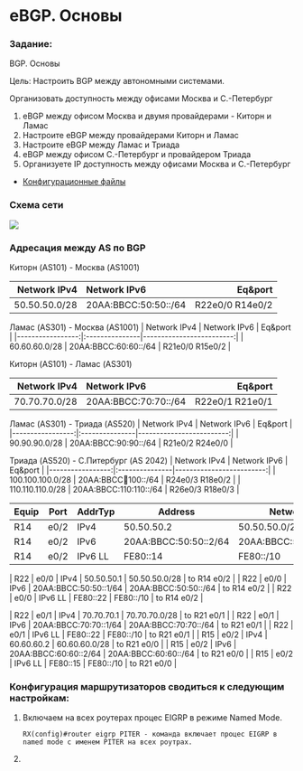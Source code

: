 #  eBGP. Основы

###  Задание:

BGP. Основы

Цель: Настроить BGP между автономными системами.

Организовать доступность между офисами Москва и С.-Петербург

1. eBGP между офисом Москва и двумя провайдерами - Киторн и Ламас
2. Настроите eBGP между провайдерами Киторн и Ламас
3. Настроите eBGP между Ламас и Триада
4. eBGP между офисом С.-Петербург и провайдером Триада
5. Организуете IP доступность между офисами Москва и С.-Петербург


- [Конфигурационные файлы](config/)

### Схема сети

![](Schema1.png)


### Адресация между AS по BGP

Киторн (AS101) - Москва (AS1001)

| Network IPv4     | Network IPv6    |  Eq&port          |
|-----------------:|:---------------|-------------------------:|
| 50.50.50.0/28    | 20AA:BBCC:50:50::/64   | R22e0/0  R14e0/2 |

Ламас (AS301) - Москва (AS1001)
| Network IPv4     | Network IPv6    |  Eq&port          |
|-----------------:|:---------------|-------------------------:|
| 60.60.60.0/28    | 20AA:BBCC:60:60::/64   | R21e0/0  R15e0/2 |

Киторн (AS101) - Ламас (AS301)

| Network IPv4     | Network IPv6    |  Eq&port          |
|-----------------:|:---------------|-------------------------:|
| 70.70.70.0/28    | 20AA:BBCC:70:70::/64   | R22e0/1  R21e0/1 |

Ламас (AS301) - Триада (AS520)
| Network IPv4     | Network IPv6    |  Eq&port          |
|-----------------:|:---------------|-------------------------:|
| 90.90.90.0/28    | 20AA:BBCC:90:90::/64   | R21e0/2  R24e0/0 |

Триада (AS520) - С.Питербург (AS 2042)
| Network IPv4     | Network IPv6    |  Eq&port          |
|-----------------:|:---------------|-------------------------:|
| 100.100.100.0/28    | 20AA:BBCC:100:100::/64   | R24e0/3  R18e0/2 |
| 110.110.110.0/28    | 20AA:BBCC:110:110::/64   | R26e0/3  R18e0/3 |






| Equip | Port | AddrTyp | Address                  | Network                | Description     |
|-------|------|---------|--------------------------|------------------------|-----------------|
|	R14	|	e0/2	|	IPv4		|	50.50.50.2	|	50.50.50.0/28	|	to	R22	e0/0	|
|	R14	|	e0/2	|	IPv6		|	20AA:BBCC:50:50::2/64	|	20AA:BBCC:50:50::/64	|	to	R22	e0/0	|
|	R14	|	e0/2	|	IPv6	LL	|	FE80::14	|	FE80::/10	|	to	R22	e0/0	|

|	R22	|	e0/0	|	IPv4		|	50.50.50.1	|	50.50.50.0/28	|	to	R14	e0/2	|
|	R22	|	e0/0	|	IPv6		|	20AA:BBCC:50:50::1/64	|	20AA:BBCC:50:50::/64	|	to	R14	e0/2	|
|	R22	|	e0/0	|	IPv6	LL	|	FE80::22	|	FE80::/10	|	to	R14	e0/2	|

|	R22	|	e0/1	|	IPv4		|	70.70.70.1	|	70.70.70.0/28	|	to	R21	e0/1	|
|	R22	|	e0/1	|	IPv6		|	20AA:BBCC:70:70::1/64	|	20AA:BBCC:70:70::/64	|	to	R21	e0/1	|
|	R22	|	e0/1	|	IPv6	LL	|	FE80::22	|	FE80::/10	|	to	R21	e0/1	|
|	R15	|	e0/2	|	IPv4		|	60.60.60.2	|	60.60.60.0/28	|	to	R21	e0/0	|
|	R15	|	e0/2	|	IPv6		|	20AA:BBCC:60:60::2/64	|	20AA:BBCC:60:60::/64	|	to	R21	e0/0	|
|	R15	|	e0/2	|	IPv6	LL	|	FE80::15	|	FE80::/10	|	to	R21	e0/0	|
### Конфигурация маршрутизаторов сводиться к следующим настройкам:

1. Включаем на всех роутерах процес EIGRP в режиме Named Mode. 
          
       RX(config)#router eigrp PITER - команда включает процес EIGRP в named mode с именем PITER на всех роутрах. 
 
2.
     
     



